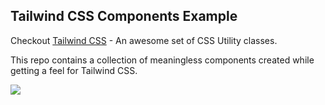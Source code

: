 Tailwind CSS Components Example
-------------

Checkout [Tailwind CSS](http://tailwindcss.com) - An awesome set of CSS Utility classes.

This repo contains a collection of meaningless components created while getting a feel for Tailwind CSS. 

<img src="https://s3.amazonaws.com/coolertags/tailwind-comps.png">
